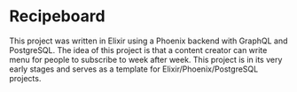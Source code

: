 # Recipeboard

This project was written in Elixir using a Phoenix backend with GraphQL and PostgreSQL.
The idea of this project is that a content creator can write menu for people to subscribe to week after week.
This project is in its very early stages and serves as a template for Elixir/Phoenix/PostgreSQL projects.

